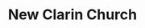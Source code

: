 ---
layout: post
title: 'New Clarin Church'
category: top-stories
image: true
hl-title: 'NEW CLARIN CHURCH.'
hl-desc: 'The new Clarin parish church finally inaugurated during the town’s fiesta last week after it was rebuilt with the assistance of the National Council for the Culture and the Arts (NCCA). The church was among those devastated by the earthquake in 2013. (Photo by Bishop AlbertoUy FB account)'
dated: 0ct 01 - 07, 2017
---